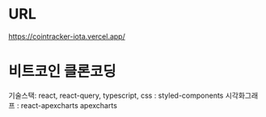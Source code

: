 # URL
https://cointracker-iota.vercel.app/
# 비트코인 클론코딩
기술스택: react, react-query, typescript, 
css : styled-components
시각화그래프 : react-apexcharts apexcharts

